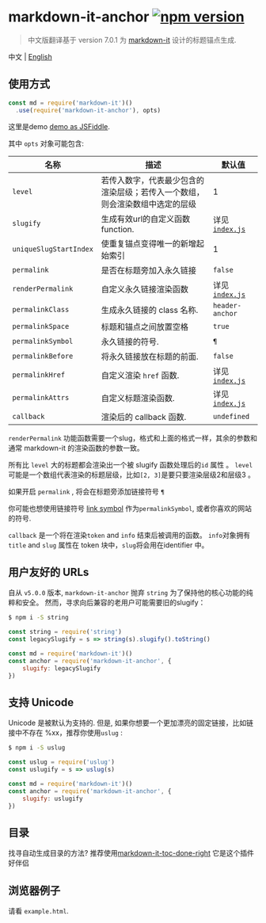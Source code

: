 # markdown-it-anchor [![npm version](http://img.shields.io/npm/v/markdown-it-anchor.svg?style=flat-square)](https://www.npmjs.org/package/markdown-it-anchor)

> 中文版翻译基于 version 7.0.1
> 为 [markdown-it] 设计的标题锚点生成.

[markdown-it]: https://github.com/markdown-it/markdown-it

中文 | [English](./README.md)

## 使用方式

```js
const md = require('markdown-it')()
  .use(require('markdown-it-anchor'), opts)
```

这里是demo [demo as JSFiddle](https://jsfiddle.net/9ukc8dy6/).

其中 `opts` 对象可能包含:

名称                   | 描述                                                    | 默认值
-----------------------|----------------------------------------------------------------|-----------------------------------
`level`                | 若传入数字，代表最少包含的渲染层级；若传入一个数组，则会渲染数组中选定的层级 | 1
`slugify`              | 生成有效url的自定义函数 function.                               | 详见 [`index.js`](index.js)
`uniqueSlugStartIndex` | 使重复锚点变得唯一的新增起始索引        | 1
`permalink`            | 是否在标题旁加入永久链接                     | `false`
`renderPermalink`      | 自定义永久链接渲染函数                         | 详见 [`index.js`](index.js)
`permalinkClass`       | 生成永久链接的 class 名称.                             | `header-anchor`
`permalinkSpace`       | 标题和锚点之间放置空格  | `true`
`permalinkSymbol`      | 永久链接的符号.                            | `¶`
`permalinkBefore`      | 将永久链接放在标题的前面.                          | `false`
`permalinkHref`        | 自定义渲染 `href` 函数.                  | 详见 [`index.js`](index.js)
`permalinkAttrs`       | 自定义标题渲染函数.              | 详见 [`index.js`](index.js)
`callback`             | 渲染后的 callback 函数.                    | `undefined`

`renderPermalink` 功能函数需要一个slug，格式和上面的格式一样，其余的参数和通常 markdown-it 的渲染函数的参数一致。

所有比 `level` 大的标题都会渲染出一个被 slugify 函数处理后的`id` 属性 。
`level` 可能是一个数组代表渲染的标题层级，比如`[2, 3]`是要只要渲染层级2和层级3 。

如果开启 `permalink` , 将会在标题旁添加链接符号 `¶` 

你可能也想使用链接符号 [link symbol](http://graphemica.com/🔗) 作为`permalinkSymbol`, 或者你喜欢的网站的符号.

`callback` 是一个将在渲染`token` and  `info` 结束后被调用的函数。 `info`对象拥有`title` and `slug` 属性在 token 块中，`slug`将会用在identifier 中。 

## 用户友好的 URLs

自从 `v5.0.0` 版本, `markdown-it-anchor` 抛弃 `string` 为了保持他的核心功能的纯粹和安全。
然而，寻求向后兼容的老用户可能需要旧的slugify：


```sh
$ npm i -S string
```

```js
const string = require('string')
const legacySlugify = s => string(s).slugify().toString()

const md = require('markdown-it')()
const anchor = require('markdown-it-anchor', {
	slugify: legacySlugify
})
```

## 支持 Unicode

Unicode 是被默认为支持的.
但是, 如果你想要一个更加漂亮的固定链接，比如链接中不存在 %xx，推荐你使用`uslug` :

```sh
$ npm i -S uslug
```

```js
const uslug = require('uslug')
const uslugify = s => uslug(s)

const md = require('markdown-it')()
const anchor = require('markdown-it-anchor', {
	slugify: uslugify
})
```

## 目录

找寻自动生成目录的方法?
推荐使用[markdown-it-toc-done-right](https://www.npmjs.com/package/markdown-it-toc-done-right) 它是这个插件好伴侣

## 浏览器例子

请看 `example.html`.